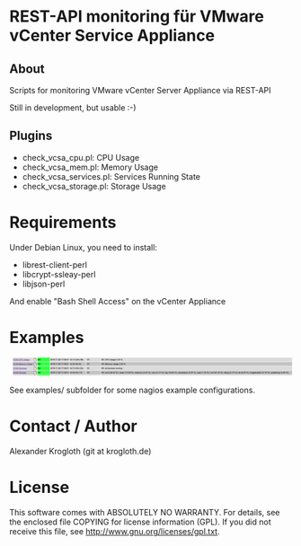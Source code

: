 # REST-API monitoring für VMware vCenter Service Appliance

## About

Scripts for monitoring VMware vCenter Server Appliance via REST-API

Still in development, but usable :-)

## Plugins

* check_vcsa_cpu.pl: CPU Usage
* check_vcsa_mem.pl: Memory Usage
* check_vcsa_services.pl: Services Running State
* check_vcsa_storage.pl: Storage Usage

# Requirements

Under Debian Linux, you need to install:

* librest-client-perl
* libcrypt-ssleay-perl
* libjson-perl

And enable "Bash Shell Access" on the vCenter Appliance


# Examples

![Nagios](https://github.com/aleex42/vmware-vcsa-monitoring/blob/master/examples/nagios.png)

See examples/ subfolder for some nagios example configurations.

# Contact / Author

Alexander Krogloth (git at krogloth.de)

# License

This software comes with ABSOLUTELY NO WARRANTY. For details, see
the enclosed file COPYING for license information (GPL). If you
did not receive this file, see http://www.gnu.org/licenses/gpl.txt.
